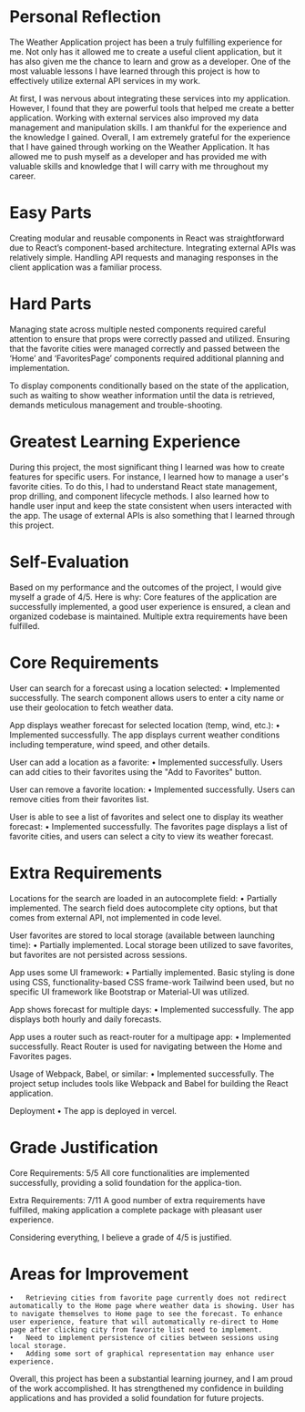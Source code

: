 # Personal Reflection
The Weather Application project has been a truly fulfilling experience for me. Not only has it allowed me to create a useful client application, but it has also given me the chance to learn and grow as a developer. One of the most valuable lessons I have learned through this project is how to effectively utilize external API services in my work.

At first, I was nervous about integrating these services into my application. However, I found that they are powerful tools that helped me create a better application. Working with external services also improved my data management and manipulation skills. I am thankful for the experience and the knowledge I gained.
Overall, I am extremely grateful for the experience that I have gained through working on the Weather Application. It has allowed me to push myself as a developer and has provided me with valuable skills and knowledge that I will carry with me throughout my career.

# Easy Parts
Creating modular and reusable components in React was straightforward due to React’s component-based architecture. Integrating external APIs was relatively simple. Handling API requests and managing responses in the client application was a familiar process.

# Hard Parts
Managing state across multiple nested components required careful attention to ensure that props were correctly passed and utilized. Ensuring that the favorite cities were managed correctly and passed between the ‘Home’ and ‘FavoritesPage’ components required additional planning and implementation.

To display components conditionally based on the state of the application, such as waiting to show weather information until the data is retrieved, demands meticulous management and trouble-shooting.

# Greatest Learning Experience
During this project, the most significant thing I learned was how to create features for specific users. For instance, I learned how to manage a user's favorite cities. To do this, I had to understand React state management, prop drilling, and component lifecycle methods. I also learned how to handle user input and keep the state consistent when users interacted with the app. The usage of external APIs is also something that I learned through this project.

# Self-Evaluation
Based on my performance and the outcomes of the project, I would give myself a grade of 4/5. Here is why:
Core features of the application are successfully implemented, a good user experience is ensured, a clean and organized codebase is maintained.
Multiple extra requirements have been fulfilled.

# Core Requirements
User can search for a forecast using a location selected:
    •	Implemented successfully. The search component allows users to enter a city name or use their geolocation to fetch weather data.

App displays weather forecast for selected location (temp, wind, etc.):
    •	Implemented successfully. The app displays current weather conditions including temperature, wind speed, and other details.

User can add a location as a favorite:
    •	Implemented successfully. Users can add cities to their favorites using the "Add to Favorites" button.

User can remove a favorite location:
    •	Implemented successfully. Users can remove cities from their favorites list.

User is able to see a list of favorites and select one to display its weather forecast:
    •	Implemented successfully. The favorites page displays a list of favorite cities, and users can select a city to view its weather forecast.

# Extra Requirements
Locations for the search are loaded in an autocomplete field:
    •	Partially implemented. The search field does autocomplete city options, but that comes from external API, not implemented in code level.

User favorites are stored to local storage (available between launching time):
    •	Partially implemented. Local storage been utilized to save favorites, but favorites are not persisted across sessions.

App uses some UI framework:
    •	Partially implemented. Basic styling is done using CSS, functionality-based CSS frame-work Tailwind been used, but no specific UI framework like Bootstrap or Material-UI was utilized.

App shows forecast for multiple days:
    •	Implemented successfully. The app displays both hourly and daily forecasts.

App uses a router such as react-router for a multipage app:
    •	Implemented successfully. React Router is used for navigating between the Home and Favorites pages.

Usage of Webpack, Babel, or similar:
    •	Implemented successfully. The project setup includes tools like Webpack and Babel for building the React application.

Deployment
    •	The app is deployed in vercel.

# Grade Justification
Core Requirements: 5/5
    All core functionalities are implemented successfully, providing a solid foundation for the applica-tion.

Extra Requirements: 7/11
    A good number of extra requirements have fulfilled, making application a complete package with pleasant user experience.

Considering everything, I believe a grade of 4/5 is justified.

# Areas for Improvement
    •	Retrieving cities from favorite page currently does not redirect automatically to the Home page where weather data is showing. User has to navigate themselves to Home page to see the forecast. To enhance user experience, feature that will automatically re-direct to Home page after clicking city from favorite list need to implement.
    •	Need to implement persistence of cities between sessions using local storage.
    •	Adding some sort of graphical representation may enhance user experience.

Overall, this project has been a substantial learning journey, and I am proud of the work accomplished. It has strengthened my confidence in building applications and has provided a solid foundation for future projects.
